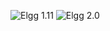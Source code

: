 ![Elgg 1.11](https://img.shields.io/badge/Elgg-1.11-orange.svg?style=flat-square)
![Elgg 2.0](https://img.shields.io/badge/Elgg-2.0-orange.svg?style=flat-square)